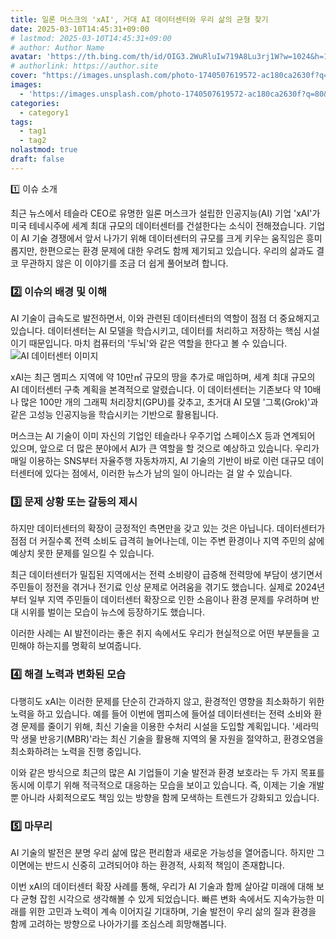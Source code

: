 ```yaml
---
title: 일론 머스크의 'xAI', 거대 AI 데이터센터와 우리 삶의 균형 찾기
date: 2025-03-10T14:45:31+09:00
# lastmod: 2025-03-10T14:45:31+09:00
# author: Author Name
avatar: 'https://th.bing.com/th/id/OIG3.2WuRluIw719A8Lu3rj1W?w=1024&h=1024&rs=1&pid=ImgDetMain'
# authorlink: https://author.site
cover: "https://images.unsplash.com/photo-1740507619572-ac180ca2630f?q=80&w=2687&auto=format&fit=crop&ixlib=rb-4.0.3&ixid=M3wxMjA3fDB8MHxwaG90by1wYWdlfHx8fGVufDB8fHx8fA%3D%3D"
images:
  - 'https://images.unsplash.com/photo-1740507619572-ac180ca2630f?q=80&w=2687&auto=format&fit=crop&ixlib=rb-4.0.3&ixid=M3wxMjA3fDB8MHxwaG90by1wYWdlfHx8fGVufDB8fHx8fA%3D%3D'
categories:
  - category1
tags:
  - tag1
  - tag2
nolastmod: true
draft: false
---
```


1️⃣ 이슈 소개

최근 뉴스에서 테슬라 CEO로 유명한 일론 머스크가 설립한 인공지능(AI) 기업 'xAI'가 미국 테네시주에 세계 최대 규모의 데이터센터를 건설한다는 소식이 전해졌습니다. 기업이 AI 기술 경쟁에서 앞서 나가기 위해 데이터센터의 규모를 크게 키우는 움직임은 흥미롭지만, 한편으로는 환경 문제에 대한 우려도 함께 제기되고 있습니다. 우리의 삶과도 결코 무관하지 않은 이 이야기를 조금 더 쉽게 풀어보려 합니다.

<!--more-->

### 2️⃣ 이슈의 배경 및 이해


AI 기술이 급속도로 발전하면서, 이와 관련된 데이터센터의 역할이 점점 더 중요해지고 있습니다. 데이터센터는 AI 모델을 학습시키고, 데이터를 처리하고 저장하는 핵심 시설이기 때문입니다. 마치 컴퓨터의 '두뇌'와 같은 역할을 한다고 볼 수 있습니다.
![AI 데이터센터 이미지](https://images.unsplash.com/photo-1594915440248-1e419eba6611?q=80&w=2667&auto=format&fit=crop&ixlib=rb-4.0.3&ixid=M3wxMjA3fDB8MHxwaG90by1wYWdlfHx8fGVufDB8fHx8fA%3D%3D)


xAI는 최근 멤피스 지역에 약 10만㎡ 규모의 땅을 추가로 매입하며, 세계 최대 규모의 AI 데이터센터 구축 계획을 본격적으로 알렸습니다. 이 데이터센터는 기존보다 약 10배나 많은 100만 개의 그래픽 처리장치(GPU)를 갖추고, 초거대 AI 모델 '그록(Grok)'과 같은 고성능 인공지능을 학습시키는 기반으로 활용됩니다.

머스크는 AI 기술이 이미 자신의 기업인 테슬라나 우주기업 스페이스X 등과 연계되어 있으며, 앞으로 더 많은 분야에서 AI가 큰 역할을 할 것으로 예상하고 있습니다. 우리가 매일 이용하는 SNS부터 자율주행 자동차까지, AI 기술의 기반이 바로 이런 대규모 데이터센터에 있다는 점에서, 이러한 뉴스가 남의 일이 아니라는 걸 알 수 있습니다.

### 3️⃣ 문제 상황 또는 갈등의 제시

하지만 데이터센터의 확장이 긍정적인 측면만을 갖고 있는 것은 아닙니다. 데이터센터가 점점 더 커질수록 전력 소비도 급격히 늘어나는데, 이는 주변 환경이나 지역 주민의 삶에 예상치 못한 문제를 일으킬 수 있습니다.

최근 데이터센터가 밀집된 지역에서는 전력 소비량이 급증해 전력망에 부담이 생기면서 주민들이 정전을 겪거나 전기료 인상 문제로 어려움을 겪기도 했습니다. 실제로 2024년부터 일부 지역 주민들이 데이터센터 확장으로 인한 소음이나 환경 문제를 우려하며 반대 시위를 벌이는 모습이 뉴스에 등장하기도 했습니다.

이러한 사례는 AI 발전이라는 좋은 취지 속에서도 우리가 현실적으로 어떤 부분들을 고민해야 하는지를 명확히 보여줍니다.

### 4️⃣ 해결 노력과 변화된 모습

다행히도 xAI는 이러한 문제를 단순히 간과하지 않고, 환경적인 영향을 최소화하기 위한 노력을 하고 있습니다. 예를 들어 이번에 멤피스에 들어설 데이터센터는 전력 소비와 환경 문제를 줄이기 위해, 최신 기술을 이용한 수처리 시설을 도입할 계획입니다. '세라믹 막 생물 반응기(MBR)'라는 최신 기술을 활용해 지역의 물 자원을 절약하고, 환경오염을 최소화하려는 노력을 진행 중입니다.

이와 같은 방식으로 최근의 많은 AI 기업들이 기술 발전과 환경 보호라는 두 가지 목표를 동시에 이루기 위해 적극적으로 대응하는 모습을 보이고 있습니다. 즉, 이제는 기술 개발뿐 아니라 사회적으로도 책임 있는 방향을 함께 모색하는 트렌드가 강화되고 있습니다.

### 5️⃣ 마무리

AI 기술의 발전은 분명 우리 삶에 많은 편리함과 새로운 가능성을 열어줍니다. 하지만 그 이면에는 반드시 신중히 고려되어야 하는 환경적, 사회적 책임이 존재합니다.

이번 xAI의 데이터센터 확장 사례를 통해, 우리가 AI 기술과 함께 살아갈 미래에 대해 보다 균형 잡힌 시각으로 생각해볼 수 있게 되었습니다. 빠른 변화 속에서도 지속가능한 미래를 위한 고민과 노력이 계속 이어지길 기대하며, 기술 발전이 우리 삶의 질과 환경을 함께 고려하는 방향으로 나아가기를 조심스레 희망해봅니다.

